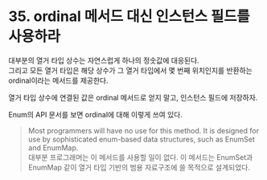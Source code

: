 # 35. ordinal 메서드 대신 인스턴스 필드를 사용하라

대부분의 열거 타입 상수는 자연스럽게 하나의 정숫값에 대응된다.  
그리고 모든 열거 타입은 해당 상수가 그 열거 타입에서 몇 번째 위치인지를 반환하는 ordinal이라는 메서드를 제공한다.

열거 타입 상수에 연결된 값은 ordinal 메서드로 얻지 말고, 인스턴스 필드에 저장하자.

Enum의 API 문서를 보면 ordinal에 대해 이렇게 쓰여 있다.

> Most programmers will have no use for this method. It is designed for use by sophisticated enum-based data structures, such as EnumSet and EnumMap.  
> 대부분 프로그래머는 이 메서드를 사용할 일이 없다. 이 메서드는 EnumSet과 EnumMap 같이 열거 타입 기반의 범용 자료구조에 쓸 목적으로 설계되었다.
